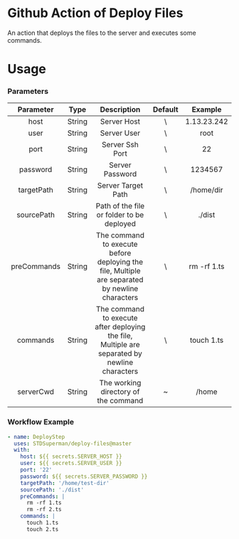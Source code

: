 # Github Action of Deploy Files

An action that deploys the files to the server and executes some commands.

# Usage

### Parameters


|  Parameter  |  Type  |                         Description                          | Default |   Example   |
| :---------: | :----: | :----------------------------------------------------------: | :-----: | :---------: |
|    host     | String |                         Server Host                          |    \    | 1.13.23.242 |
|    user     | String |                         Server User                          |    \    |    root     |
|    port     | String |                       Server Ssh Port                        |    \    |     22      |
|  password   | String |                       Server Password                        |    \    |   1234567   |
| targetPath  | String |                      Server Target Path                      |    \    |  /home/dir  |
| sourcePath  | String |          Path of the file or folder to be deployed           |    \    |   ./dist    |
| preCommands | String | The command to execute before deploying the file, Multiple are separated by newline characters |    \    | rm -rf 1.ts |
|  commands   | String | The command to execute after deploying the file, Multiple are separated by newline characters |    \    | touch 1.ts  |
|  serverCwd  | String |             The working directory of the command             |    ~    |    /home    |


### Workflow Example

```yml
- name: DeployStep
  uses: STDSuperman/deploy-files@master
  with:
    host: ${{ secrets.SERVER_HOST }}
    user: ${{ secrets.SERVER_USER }}
    port: '22'
    password: ${{ secrets.SERVER_PASSWORD }}
    targetPath: '/home/test-dir'
    sourcePath: './dist'
    preCommands: |
      rm -rf 1.ts
      rm -rf 2.ts
    commands: |
      touch 1.ts
      touch 2.ts
```

